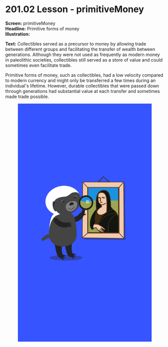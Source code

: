 # 201.02 Lesson - primitiveMoney

**Screen:** primitiveMoney\
**Headline:** Primitive forms of money\
**Illustration:**

**Text:** Collectibles served as a precursor to money by allowing trade between different groups and facilitating the transfer of wealth between generations. Although they were not used as frequently as modern money in paleolithic societies, collectibles still served as a store of value and could sometimes even facilitate trade.

Primitive forms of money, such as collectibles, had a low velocity compared to modern currency and might only be transferred a few times during an individual's lifetime. However, durable collectibles that were passed down through generations had substantial value at each transfer and sometimes made trade possible.

<figure><img src="../.gitbook/assets/201-02.png" alt=""><figcaption></figcaption></figure>
